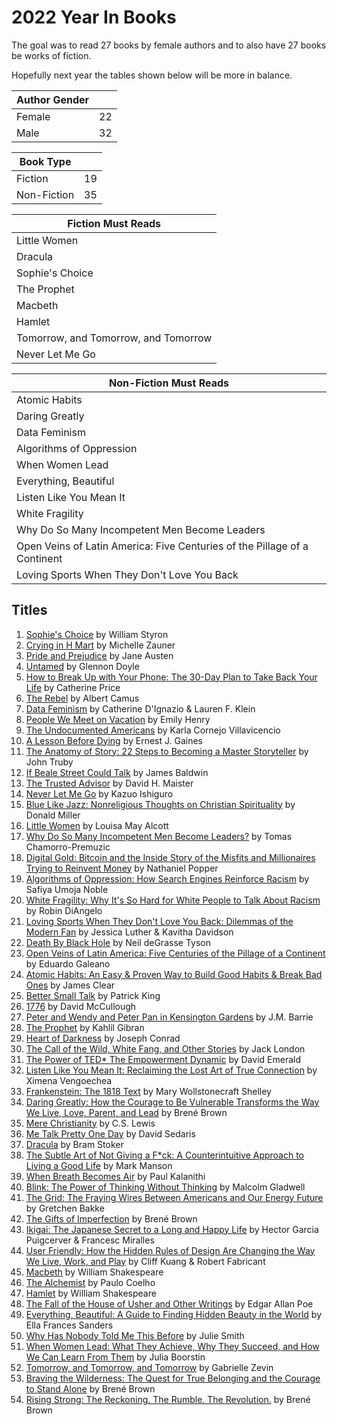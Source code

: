 # 2022 Year In Books

The goal was to read 27 books by female authors and to also have 27 books be works of fiction.

Hopefully next year the tables shown below will be more in balance.

|Author Gender||
|-|-|
|Female| 22 |
|Male | 32 |

|Book Type||
|-|-|
|Fiction|19|
|Non-Fiction|35|

|Fiction Must Reads|
|-|
|Little Women|
|Dracula|
|Sophie's Choice|
|The Prophet|
|Macbeth|
|Hamlet|
|Tomorrow, and Tomorrow, and Tomorrow|
|Never Let Me Go|

|Non-Fiction Must Reads|
|-|
|Atomic Habits|
|Daring Greatly|
|Data Feminism|
|Algorithms of Oppression|
|When Women Lead|
|Everything, Beautiful|
|Listen Like You Mean It|
|White Fragility|
|Why Do So Many Incompetent Men Become Leaders|
|Open Veins of Latin America: Five Centuries of the Pillage of a Continent|
|Loving Sports When They Don't Love You Back|

## Titles

1. [Sophie's Choice](https://www.barnesandnoble.com/w/sophies-choice-william-styron/1100407919?ean=9780679736370) by William Styron
1. [Crying in H Mart](https://www.barnesandnoble.com/w/crying-in-h-mart-michelle-zauner/1137397295?ean=9780525657743) by Michelle Zauner
1. [Pride and Prejudice](https://www.barnesandnoble.com/w/pride-and-prejudice-jane-austen/1002057084?ean=9780141439518) by Jane Austen
1. [Untamed](https://www.barnesandnoble.com/w/untamed-glennon-doyle/1134074545?ean=9781984801258) by Glennon Doyle
1. [How to Break Up with Your Phone: The 30-Day Plan to Take Back Your Life](https://www.barnesandnoble.com/w/how-to-break-up-with-your-phone-catherine-price/1126396649?ean=9780399581120) by Catherine Price
1. [The Rebel](https://www.barnesandnoble.com/w/the-rebel-albert-camus/1111322263?ean=9780679733843) by Albert Camus
1. [Data Feminism](https://www.barnesandnoble.com/w/data-feminism-catherine-dignazio/1133420140?ean=9780262044004) by Catherine D'Ignazio & Lauren F. Klein
1. [People We Meet on Vacation](https://www.barnesandnoble.com/w/people-we-meet-on-vacation-emily-henry/1137492137?ean=9781984806758) by Emily Henry
1. [The Undocumented Americans](https://www.barnesandnoble.com/w/the-undocumented-americans-karla-cornejo-villavicencio/1135275236?ean=9780399592706) by Karla Cornejo Villavicencio
1. [A Lesson Before Dying](https://www.barnesandnoble.com/w/lesson-before-dying-ernest-j-gaines/1100082295?ean=9780375702709) by Ernest J. Gaines
1. [The Anatomy of Story: 22 Steps to Becoming a Master Storyteller](https://www.barnesandnoble.com/w/anatomy-of-story-john-truby/1100196082?ean=9780865479937) by John Truby
1. [If Beale Street Could Talk](https://www.barnesandnoble.com/w/if-beale-street-could-talk-james-a-baldwin/1103270125?ean=9780307275936) by James Baldwin
1. [The Trusted Advisor](https://www.barnesandnoble.com/w/the-trusted-advisor-david-h-maister/1137251555?ean=9781982157104) by David H. Maister
1. [Never Let Me Go](https://www.barnesandnoble.com/w/never-let-me-go-kazuo-ishiguro/1100259019?ean=9781400078776) by Kazuo Ishiguro
1. [Blue Like Jazz: Nonreligious Thoughts on Christian Spirituality](https://www.barnesandnoble.com/w/blue-like-jazz-donald-miller/1100225777?ean=9780785263708) by Donald Miller
1. [Little Women](https://www.barnesandnoble.com/w/little-women-louisa-may-alcott/1116668150?ean=9780140390698) by Louisa May Alcott
1. [Why Do So Many Incompetent Men Become Leaders?](https://www.barnesandnoble.com/w/why-do-so-many-incompetent-men-become-leaders-tomas-chamorro-premuzic/1129133521?ean=9781633696327) by Tomas Chamorro-Premuzic
1. [Digital Gold: Bitcoin and the Inside Story of the Misfits and Millionaires Trying to Reinvent Money](https://www.barnesandnoble.com/w/digital-gold-nathaniel-popper/1120728331?ean=9780062362506) by Nathaniel Popper
1. [Algorithms of Oppression: How Search Engines Reinforce Racism](https://www.barnesandnoble.com/w/algorithms-of-oppression-safiya-umoja-noble/1131090044?ean=9781479837243) by Safiya Umoja Noble
1. [White Fragility: Why It's So Hard for White People to Talk About Racism](https://www.barnesandnoble.com/w/white-fragility-robin-diangelo/1127171010?ean=9780807047415) by Robin DiAngelo
1. [Loving Sports When They Don't Love You Back: Dilemmas of the Modern Fan](https://www.barnesandnoble.com/w/loving-sports-when-they-dont-love-you-back-jessica-luther/1136768386?ean=9781477313138) by Jessica Luther & Kavitha Davidson
1. [Death By Black Hole](https://www.barnesandnoble.com/w/death-by-black-hole-neil-degrasse-tyson/1102000628?ean=9780393350388) by Neil deGrasse Tyson
1. [Open Veins of Latin America: Five Centuries of the Pillage of a Continent](https://www.barnesandnoble.com/w/open-veins-of-latin-america-eduardo-galeano/1101378773?ean=9780853459910) by Eduardo Galeano
1. [Atomic Habits: An Easy & Proven Way to Build Good Habits & Break Bad Ones](https://www.barnesandnoble.com/w/atomic-habits-james-clear/1129201155?ean=9780735211292) by James Clear
1. [Better Small Talk](https://www.barnesandnoble.com/w/better-small-talk-patrick-king/1136865635?ean=9781647431648) by Patrick King
1. [1776](https://www.barnesandnoble.com/w/1776-david-mccullough/1100185210?ean=9780743226721) by David McCullough
1. [Peter and Wendy and Peter Pan in Kensington Gardens](https://www.barnesandnoble.com/w/peter-pan-j-m-barrie/1100626558?ean=9780142437933) by J.M. Barrie
1. [The Prophet](https://www.barnesandnoble.com/w/the-prophet-kahlil-gibran/1116648147?ean=9781101970782) by Kahlil Gibran
1. [Heart of Darkness](https://www.barnesandnoble.com/w/heart-of-darkness-and-the-congo-diary-joseph-conrad/1101075131?ean=9780141441672) by Joseph Conrad
1. [The Call of the Wild, White Fang, and Other Stories](https://www.barnesandnoble.com/w/call-of-the-wild-white-fang-and-other-stories-jack-london/1100257205?ean=9780140186512) by Jack London
1. [The Power of TED* The Empowerment Dynamic](https://www.barnesandnoble.com/w/the-power-of-ted-david-emerald/1123107506?ean=9780996871808) by David Emerald
1. [Listen Like You Mean It: Reclaiming the Lost Art of True Connection](https://www.barnesandnoble.com/w/listen-like-you-mean-it-ximena-vengoechea/1137329510?ean=9780593087053) by Ximena Vengoechea
1. [Frankenstein: The 1818 Text](https://www.barnesandnoble.com/w/frankenstein-mary-shelley/1126092917?ean=9780143131847) by Mary Wollstonecraft Shelley
1. [Daring Greatly: How the Courage to Be Vulnerable Transforms the Way We Live, Love, Parent, and Lead](https://www.barnesandnoble.com/w/daring-greatly-brene-brown/1111117601?ean=9781592408412) by Brené Brown
1. [Mere Christianity](https://www.barnesandnoble.com/w/mere-christianity-c-s-lewis/1100549216?ean=9780060652920) by C.S. Lewis
1. [Me Talk Pretty One Day](https://www.barnesandnoble.com/w/me-talk-pretty-one-day-david-sedaris/1100622509?ean=9780316776967) by David Sedaris
1. [Dracula](https://www.barnesandnoble.com/w/dracula-bram-stoker/1116610564?ean=9780141439846) by Bram Stoker
1. [The Subtle Art of Not Giving a F*ck: A Counterintuitive Approach to Living a Good Life](https://www.barnesandnoble.com/w/the-subtle-art-of-not-giving-a-f-ck-mark-manson/1123517507?ean=9780062457714) by Mark Manson
1. [When Breath Becomes Air](https://www.barnesandnoble.com/w/when-breath-becomes-air-paul-kalanithi/1121955571?ean=9780812988406) by Paul Kalanithi
1. [Blink: The Power of Thinking Without Thinking](https://www.barnesandnoble.com/w/blink-malcolm-gladwell/1100022866?ean=9780316010665) by Malcolm Gladwell
1. [The Grid: The Fraying Wires Between Americans and Our Energy Future](https://www.barnesandnoble.com/w/the-grid-gretchen-bakke/1123299508?ean=9781632865687) by Gretchen Bakke
1. [The Gifts of Imperfection](https://www.barnesandnoble.com/w/gifts-of-imperfection-bren-brown/1100265967?ean=9781616499600) by Brené Brown
1. [Ikigai: The Japanese Secret to a Long and Happy Life](https://www.barnesandnoble.com/w/ikigai-h-ctor-garc-a/1127136457?ean=9780143130727) by Hector Garcia Puigcerver & Francesc Miralles
1. [User Friendly: How the Hidden Rules of Design Are Changing the Way We Live, Work, and Play](https://www.barnesandnoble.com/w/user-friendly-cliff-kuang/1129556858?ean=9781250758200) by Cliff Kuang & Robert Fabricant
1. [Macbeth](https://www.barnesandnoble.com/w/macbeth-william-shakespeare/1116742173?ean=9780143128564) by William Shakespeare
1. [The Alchemist](https://www.barnesandnoble.com/w/alchemist-paulo-coelho/1100248293?ean=9780062315007) by Paulo Coelho
1. [Hamlet](https://www.barnesandnoble.com/w/hamlet-william-shakespeare/1116670752?ean=9780143128540) by William Shakespeare
1. [The Fall of the House of Usher and Other Writings](https://www.barnesandnoble.com/w/the-fall-of-the-house-of-usher-and-other-writings-edgar-allan-poe/1111571545?ean=9780141439815) by Edgar Allan Poe
1. [Everything, Beautiful: A Guide to Finding Hidden Beauty in the World](https://www.barnesandnoble.com/w/everything-beautiful-ella-frances-sanders/1140508033?ean=9780143137061) by Ella Frances Sanders
1. [Why Has Nobody Told Me This Before](https://www.barnesandnoble.com/w/why-has-nobody-told-me-this-before-dr-julie-smith/1139758300?ean=9780063227934) by Julie Smith
1. [When Women Lead: What They Achieve, Why They Succeed, and How We Can Learn From Them](https://www.barnesandnoble.com/w/when-women-lead-julia-boorstin/1140988971?ean=9781982168216) by Julia Boorstin
1. [Tomorrow, and Tomorrow, and Tomorrow](https://www.barnesandnoble.com/w/tomorrow-and-tomorrow-and-tomorrow-gabrielle-zevin/1140356782?ean=9780593321218) by Gabrielle Zevin
1. [Braving the Wilderness: The Quest for True Belonging and the Courage to Stand Alone](https://www.barnesandnoble.com/w/braving-the-wilderness-brene-brown/1125897045?ean=9780812985818) by Brené Brown
1. [Rising Strong: The Reckoning. The Rumble. The Revolution.](https://www.barnesandnoble.com/w/rising-strong-brene-brown/1120681183?ean=9780812985801) by Brené Brown